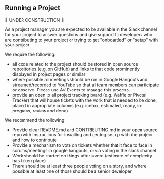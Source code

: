 Running a Project
-----------------

:construction: UNDER CONSTRUCTION :construction:

As a project manager you are expected to be available in the Slack channel for your project to answer questions and give support to developers who are contributing to your project or trying to get "onboarded" or "setup" with your project.

We require the following:

* all code related to the project should be stored in open source repositories (e.g. on GitHub) and links to that code prominently displayed in project pages or similar
* where possible all meetings should be run in Google Hangouts and streamed/recorded to YouTube so that all team members can participate or observe.  Please use AV Events to manage this process.
* provide an open to all project tracking board (e.g. Waffle or Pivotal Tracker) that will house tickets with the work that is needed to be done, placed in appropriate columns (e.g. icebox, estimated, ready, in-progress, review and done)

We recommend the following:

* Provide clear README.md and CONTRIBUTING.md in your open source repo with instructions for installing and getting set up with the project and how to contribute
* Provide a mechanism to vote on tickets whether that it face to face in scrums/meetings in google hangouts, or via voting in the slack channel
* Work should be started on things after a vote (estimate of complexity has taken place)
* There should be at least three people voting on a story, and where possible at least one of those should be a senior developer
